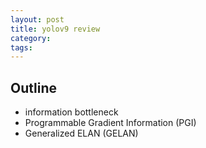 ```yaml
---
layout: post
title: yolov9 review
category:
tags:
---
```


## Outline

- information bottleneck
- Programmable Gradient Information (PGI)
- Generalized ELAN (GELAN)

